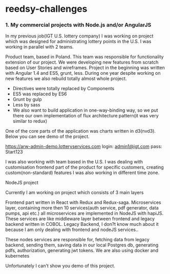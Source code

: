 # reedsy-challenges

### 1. My commercial projects with Node.js and/or AngularJS

In my previous job(IGT U.S. lottery company) I was working on project which was designed for administrating lottery points in the U.S.
I was working in parallel with 2 teams.

Product team, based in Poland.
This team was responsible for functionality extension of our project. We were developing new features from scratch based on User Stories and wireframes.
Project in the beginning was written with Angular 1.4 and ES5, grunt, less. During one year despite working on new features we also rebuild totally
almost whole project.
 - Directives were totally replaced by Components
 - ES5 was replaced by ES6
 - Grunt by gulp
 - Less by sass
 - We also want to build application in one-way-binding way, so we put there our own implementation of flux architecture pattern(it was very similar to redux)

One of the core parts of the application was charts written in d3(nvd3).
Below you can see demo of the project.

https://arw-admin-demo.lotteryservices.com
login: admin1@igt.com
pass: Start123

I was also working with team based in the U.S. I was dealing with customisation frontend part of the product for specific customers,
creating custom(non-standard) features
I was also working in different time zone.

NodeJS project

Currently I am working on project which consists of 3 main layers

Frontend part written in React with Redux and Redux-saga.
Microservices layer, containing more then 10 services(auth service, pdf generator, data pumps, api etc.) all microservices are implemented in NodeJS with hapiJS.
These services are like middleware layer between frontend and legacy backend written in COBOL.
Legacy Backend, I don?t know much about it because I am only dealing with frontend and nodeJS services..

These nodes services are responsible for, fetching data from legacy backend, sending them, saving data in our local Postgres db, generating pdfs, authorization, generating jwt tokens.
We are also using docker and kubernetes

Unfortunately I can't show you demo of this project.